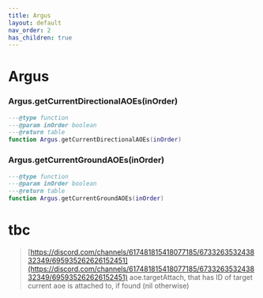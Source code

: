 ```yaml
---
title: Argus
layout: default
nav_order: 2
has_children: true
---
```


# Argus

### Argus.getCurrentDirectionalAOEs(inOrder)
```lua
---@type function
---@param inOrder boolean
---@return table
function Argus.getCurrentDirectionalAOEs(inOrder)
```

### Argus.getCurrentGroundAOEs(inOrder)
```lua
---@type function
---@param inOrder boolean
---@return table
function Argus.getCurrentGroundAOEs(inOrder)
```


# tbc

> [https://discord.com/channels/617481815418077185/673326353243832349/695935262626152451](https://discord.com/channels/617481815418077185/673326353243832349/695935262626152451)
> aoe.targetAttach, that has ID of target current aoe is attached to, if found (nil otherwise)
>
> 
